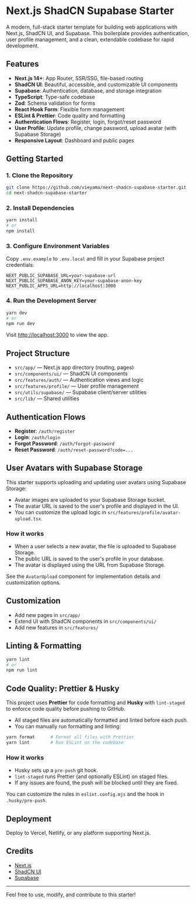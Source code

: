 # Next.js ShadCN Supabase Starter

A modern, full-stack starter template for building web applications with Next.js, ShadCN UI, and Supabase. This boilerplate provides authentication, user profile management, and a clean, extendable codebase for rapid development.

## Features

- **Next.js 14+**: App Router, SSR/SSG, file-based routing
- **ShadCN UI**: Beautiful, accessible, and customizable UI components
- **Supabase**: Authentication, database, and storage integration
- **TypeScript**: Type-safe codebase
- **Zod**: Schema validation for forms
- **React Hook Form**: Flexible form management
- **ESLint & Prettier**: Code quality and formatting
- **Authentication Flows**: Register, login, forgot/reset password
- **User Profile**: Update profile, change password, upload avatar (with Supabase Storage)
- **Responsive Layout**: Dashboard and public pages

## Getting Started

### 1. Clone the Repository

```sh
git clone https://github.com/vieyama/next-shadcn-supabase-starter.git
cd next-shadcn-supabase-starter
```

### 2. Install Dependencies

```sh
yarn install
# or
npm install
```

### 3. Configure Environment Variables

Copy `.env.example` to `.env.local` and fill in your Supabase project credentials:

```
NEXT_PUBLIC_SUPABASE_URL=your-supabase-url
NEXT_PUBLIC_SUPABASE_ANON_KEY=your-supabase-anon-key
NEXT_PUBLIC_APPS_URL=http://localhost:3000
```

### 4. Run the Development Server

```sh
yarn dev
# or
npm run dev
```

Visit [http://localhost:3000](http://localhost:3000) to view the app.

## Project Structure

- `src/app/` — Next.js app directory (routing, pages)
- `src/components/ui/` — ShadCN UI components
- `src/features/auth/` — Authentication views and logic
- `src/features/profile/` — User profile management
- `src/utils/supabase/` — Supabase client/server utilities
- `src/lib/` — Shared utilities

## Authentication Flows

- **Register**: `/auth/register`
- **Login**: `/auth/login`
- **Forgot Password**: `/auth/forgot-password`
- **Reset Password**: `/auth/reset-password?code=...`

## User Avatars with Supabase Storage

This starter supports uploading and updating user avatars using Supabase Storage:

- Avatar images are uploaded to your Supabase Storage bucket.
- The avatar URL is saved to the user's profile and displayed in the UI.
- You can customize the upload logic in `src/features/profile/avatar-upload.tsx`.

### How it works

- When a user selects a new avatar, the file is uploaded to Supabase Storage.
- The public URL is saved to the user's profile in your database.
- The avatar is displayed using the URL from Supabase Storage.

See the `AvatarUpload` component for implementation details and customization options.

## Customization

- Add new pages in `src/app/`
- Extend UI with ShadCN components in `src/components/ui/`
- Add new features in `src/features/`

## Linting & Formatting

```sh
yarn lint
# or
npm run lint
```

## Code Quality: Prettier & Husky

This project uses **Prettier** for code formatting and **Husky** with `lint-staged` to enforce code quality before pushing to GitHub.

- All staged files are automatically formatted and linted before each push.
- You can manually run formatting and linting:

```sh
yarn format      # Format all files with Prettier
yarn lint        # Run ESLint on the codebase
```

### How it works

- Husky sets up a `pre-push` git hook.
- `lint-staged` runs Prettier (and optionally ESLint) on staged files.
- If any issues are found, the push will be blocked until they are fixed.

You can customize the rules in `eslint.config.mjs` and the hook in `.husky/pre-push`.

## Deployment

Deploy to Vercel, Netlify, or any platform supporting Next.js.

## Credits

- [Next.js](https://nextjs.org/)
- [ShadCN UI](https://ui.shadcn.com/)
- [Supabase](https://supabase.com/)

---

Feel free to use, modify, and contribute to this starter!
